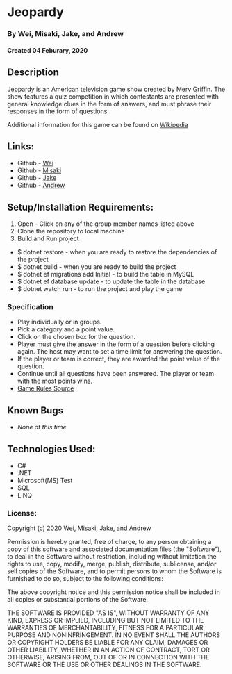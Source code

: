 # Jeopardy
### By Wei, Misaki, Jake, and Andrew
#### Created 04 Feburary, 2020

## Description  

Jeopardy is an American television game show created by Merv Griffin. The show features a quiz competition in which contestants are presented with general knowledge clues in the form of answers, and must phrase their responses in the form of questions.

Additional information for this game can be found on [Wikipedia](https://en.wikipedia.org/wiki/Jeopardy!)
 
## Links:

* Github - [Wei](https://github.com/weidai07/Jeopardy)
* Github - [Misaki](https://github.com/misakimichy/Jeopardy)
* Github - [Jake](https://github.com/JakeAsh22/Jeopardy)
* Github - [Andrew](https://github.com/abatesaccs/Jeopardy)

## Setup/Installation Requirements:

1. Open - Click on any of the group member names listed above 
2. Clone the repository to local machine 
3. Build and Run project

  - $ dotnet restore - when you are ready to restore the dependencies of the project
  - $ dotnet build - when you are ready to build the project
  - $ dotnet ef migrations add Initial - to build the table in MySQL
  - $ dotnet ef database update - to update the table in the database 
  - $ dotnet watch run - to run the project and play the game 
  
### Specification

* Play individually or in groups.
* Pick a category and a point value.
* Click on the chosen box for the question.
* Player must give the answer in the form of a question before clicking again. The host may want to set a time limit for answering the question.
* If the player or team is correct, they are awarded the point value of the question. 
* Continue until all questions have been answered. The player or team with the most points wins.
* [Game Rules Source](https://www.iup.edu/teachingexcellence/reflective-practice/past-events/2008-09/sample-games-to-be-used-in-the-classroom/instructions-for-playing-jeopardy/) 

## Known Bugs

* _None at this time_

## Technologies Used:

* C#
* .NET
* Microsoft(MS) Test
* SQL
* LINQ 

### License:

Copyright (c) 2020 Wei, Misaki, Jake, and Andrew

Permission is hereby granted, free of charge, to any person obtaining a copy of this software and associated documentation files (the "Software"), to deal in the Software without restriction, including without limitation the rights to use, copy, modify, merge, publish, distribute, sublicense, and/or sell copies of the Software, and to permit persons to whom the Software is furnished to do so, subject to the following conditions:

The above copyright notice and this permission notice shall be included in all copies or substantial portions of the Software.

THE SOFTWARE IS PROVIDED "AS IS", WITHOUT WARRANTY OF ANY KIND, EXPRESS OR IMPLIED, INCLUDING BUT NOT LIMITED TO THE WARRANTIES OF MERCHANTABILITY, FITNESS FOR A PARTICULAR PURPOSE AND NONINFRINGEMENT. IN NO EVENT SHALL THE AUTHORS OR COPYRIGHT HOLDERS BE LIABLE FOR ANY CLAIM, DAMAGES OR OTHER LIABILITY, WHETHER IN AN ACTION OF CONTRACT, TORT OR OTHERWISE, ARISING FROM, OUT OF OR IN CONNECTION WITH THE SOFTWARE OR THE USE OR OTHER DEALINGS IN THE SOFTWARE.